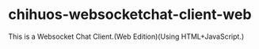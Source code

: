 # chihuos-websocketchat-client-web
This is a Websocket Chat Client.(Web Edition)(Using HTML+JavaScript.)
